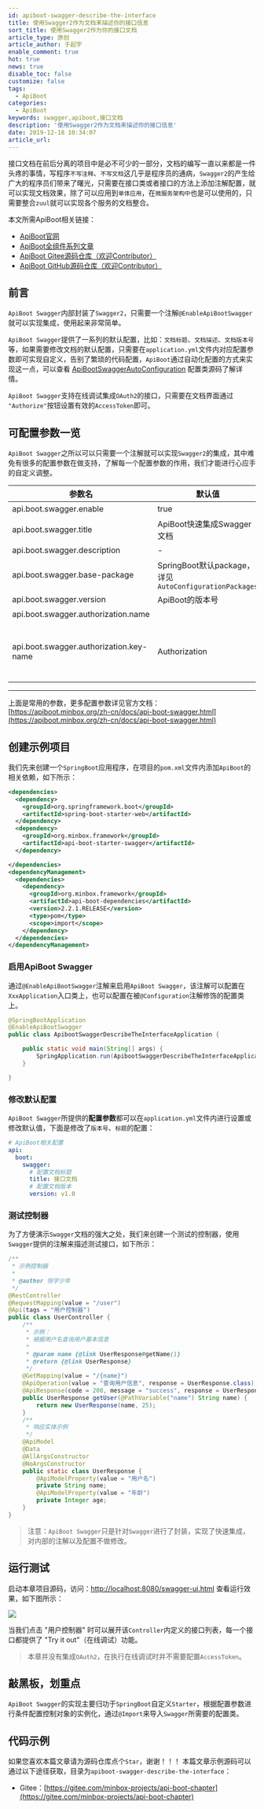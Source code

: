 ```yaml
---
id: apiboot-swagger-describe-the-interface
title: 使用Swagger2作为文档来描述你的接口信息
sort_title: 使用Swagger2作为你的接口文档
article_type: 原创
article_author: 于起宇
enable_comment: true
hot: true
news: true
disable_toc: false
customize: false
tags:
  - ApiBoot
categories:
  - ApiBoot
keywords: swagger,apiboot,接口文档
description: '使用Swagger2作为文档来描述你的接口信息'
date: 2019-12-18 10:34:07
article_url:
---
```


接口文档在前后分离的项目中是必不可少的一部分，文档的编写一直以来都是一件头疼的事情，写程序`不写注释`、`不写文档`这几乎是程序员的通病，`Swagger2`的产生给广大的程序员们带来了曙光，只需要在接口类或者接口的方法上添加注解配置，就可以实现文档效果，除了可以应用到`单体应用`，在`微服务架构中`也是可以使用的，只需要整合`zuul`就可以实现各个服务的文档整合。

<!--more-->
本文所需ApiBoot相关链接：

- [ApiBoot官网](https://apiboot.minbox.org/)
- [ApiBoot全组件系列文章](https://blog.yuqiyu.com/apiboot-all-articles.html)
- [ApiBoot Gitee源码仓库（欢迎Contributor）](https://gitee.com/minbox-projects/api-boot)
- [ApiBoot GitHub源码仓库（欢迎Contributor）](https://github.com/minbox-projects/api-boot)



## 前言

`ApiBoot Swagger`内部封装了`Swagger2`，只需要一个注解`@EnableApiBootSwagger`就可以实现集成，使用起来非常简单。

`ApiBoot Swagger`提供了一系列的默认配置，比如：`文档标题`、`文档描述`、`文档版本号`等，如果需要修改文档的默认配置，只需要在`application.yml`文件内对应配置参数即可实现自定义，告别了繁琐的代码配置，`ApiBoot`通过自动化配置的方式来实现这一点，可以查看 [ApiBootSwaggerAutoConfiguration](https://gitee.com/minbox-projects/api-boot/blob/master/api-boot-project/api-boot-autoconfigure/src/main/java/org/minbox/framework/api/boot/autoconfigure/swagger/ApiBootSwaggerAutoConfiguration.java) 配置类源码了解详情。

`ApiBoot Swagger`支持在线调试集成`OAuth2`的接口，只需要在文档界面通过 `"Authorize"`按钮设置有效的`AccessToken`即可。

## 可配置参数一览

`ApiBoot Swagger`之所以可以只需要一个注解就可以实现`Swagger2`的集成，其中难免有很多的配置参数在做支持，了解每一个配置参数的作用，我们才能进行心应手的自定义调整。

| 参数名                                  | 默认值                                                 | 描述                                    |
| --------------------------------------- | ------------------------------------------------------ | --------------------------------------- |
| api.boot.swagger.enable                 | true                                                   | 是否启用文档                            |
| api.boot.swagger.title                  | ApiBoot快速集成Swagger文档                             | 文档标题                                |
| api.boot.swagger.description            | -                                                      | 文档描述                                |
| api.boot.swagger.base-package           | SpringBoot默认package，详见`AutoConfigurationPackages` | 生成文档的基础package                   |
| api.boot.swagger.version                | ApiBoot的版本号                                        | 文档版本号                              |
| api.boot.swagger.authorization.name     |                                                        | 授权名称                                |
| api.boot.swagger.authorization.key-name | Authorization                                          | 整合Oauth2后AccessToken在Header内的Name |

<hr/>

上面是常用的参数，更多配置参数详见官方文档：[https://apiboot.minbox.org/zh-cn/docs/api-boot-swagger.html](https://apiboot.minbox.org/zh-cn/docs/api-boot-swagger.html)

## 创建示例项目

我们先来创建一个`SpringBoot`应用程序，在项目的`pom.xml`文件内添加`ApiBoot`的相关依赖，如下所示：

```xml
<dependencies>
  <dependency>
    <groupId>org.springframework.boot</groupId>
    <artifactId>spring-boot-starter-web</artifactId>
  </dependency>
  <dependency>
    <groupId>org.minbox.framework</groupId>
    <artifactId>api-boot-starter-swagger</artifactId>
  </dependency>

</dependencies>
<dependencyManagement>
  <dependencies>
    <dependency>
      <groupId>org.minbox.framework</groupId>
      <artifactId>api-boot-dependencies</artifactId>
      <version>2.2.1.RELEASE</version>
      <type>pom</type>
      <scope>import</scope>
    </dependency>
  </dependencies>
</dependencyManagement>
```

### 启用ApiBoot Swagger

通过`@EnableApiBootSwagger`注解来启用`ApiBoot Swagger`，该注解可以配置在`XxxApplication`入口类上，也可以配置在被`@Configuration`注解修饰的配置类上。

```java
@SpringBootApplication
@EnableApiBootSwagger
public class ApibootSwaggerDescribeTheInterfaceApplication {

    public static void main(String[] args) {
        SpringApplication.run(ApibootSwaggerDescribeTheInterfaceApplication.class, args);
    }

}
```

### 修改默认配置

`ApiBoot Swagger`所提供的**配置参数**都可以在`application.yml`文件内进行设置或修改默认值，下面是修改了`版本号`、`标题`的配置：

```yaml
# ApiBoot相关配置
api:
  boot:
    swagger:
      # 配置文档标题
      title: 接口文档
      # 配置文档版本
      version: v1.0
```

### 测试控制器

为了方便演示`Swagger`文档的强大之处，我们来创建一个测试的控制器，使用`Swagger`提供的注解来描述测试接口，如下所示：

```java
/**
 * 示例控制器
 *
 * @author 恒宇少年
 */
@RestController
@RequestMapping(value = "/user")
@Api(tags = "用户控制器")
public class UserController {
    /**
     * 示例：
     * 根据用户名查询用户基本信息
     *
     * @param name {@link UserResponse#getName()}
     * @return {@link UserResponse}
     */
    @GetMapping(value = "/{name}")
    @ApiOperation(value = "查询用户信息", response = UserResponse.class)
    @ApiResponse(code = 200, message = "success", response = UserResponse.class)
    public UserResponse getUser(@PathVariable("name") String name) {
        return new UserResponse(name, 25);
    }
    /**
     * 响应实体示例
     */
    @ApiModel
    @Data
    @AllArgsConstructor
    @NoArgsConstructor
    public static class UserResponse {
        @ApiModelProperty(value = "用户名")
        private String name;
        @ApiModelProperty(value = "年龄")
        private Integer age;
    }
}
```

> 注意：`ApiBoot Swagger`只是针对`Swagger`进行了封装，实现了快速集成，对内部的注解以及配置不做修改。

## 运行测试

启动本章项目源码，访问：[http://localhost:8080/swagger-ui.html](http://localhost:8080/swagger-ui.html) 查看运行效果，如下图所示：

![](/images/post/apiboot-swagger-describe-the-interface-1.png)

当我们点击 "用户控制器" 时可以展开该`Controller`内定义的接口列表，每一个接口都提供了 "Try it out"（在线调试）功能。

> 本章并没有集成`OAuth2`，在执行在线调试时并不需要配置`AccessToken`。

## 敲黑板，划重点

`ApiBoot Swagger`的实现主要归功于`SpringBoot`自定义`Starter`，根据配置参数进行条件配置控制对象的实例化，通过`@Import`来导入`Swagger`所需要的配置类。

## 代码示例

如果您喜欢本篇文章请为源码仓库点个`Star`，谢谢！！！
本篇文章示例源码可以通过以下途径获取，目录为`apiboot-swagger-describe-the-interface`：

- Gitee：[https://gitee.com/minbox-projects/api-boot-chapter](https://gitee.com/minbox-projects/api-boot-chapter)